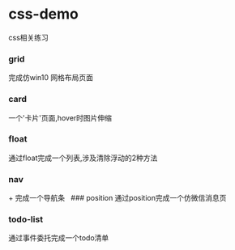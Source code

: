 # css-demo
css相关练习

### grid
完成仿win10 网格布局页面

### card
一个'卡片'页面,hover时图片伸缩

### float
通过float完成一个列表,涉及清除浮动的2种方法

### nav
<nav>+<a> 完成一个导航条
  
### position
通过position完成一个仿微信消息页

### todo-list
通过事件委托完成一个todo清单
